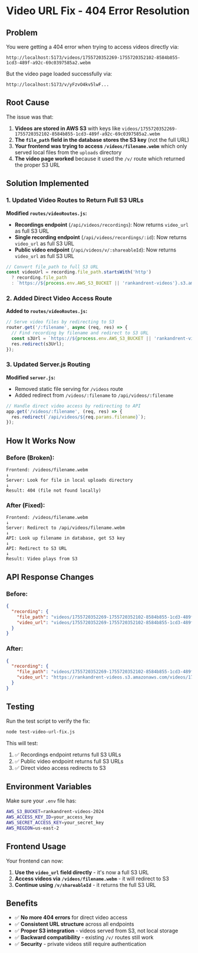 # Video URL Fix - 404 Error Resolution

## Problem
You were getting a 404 error when trying to access videos directly via:
```
http://localhost:5173/videos/1755720352269-1755720352102-8584b855-1cd3-489f-a92c-69c0397585a2.webm
```

But the video page loaded successfully via:
```
http://localhost:5173/v/yFzvO4kv5lwF...
```

## Root Cause
The issue was that:

1. **Videos are stored in AWS S3** with keys like `videos/1755720352269-1755720352102-8584b855-1cd3-489f-a92c-69c0397585a2.webm`
2. **The `file_path` field in the database stores the S3 key** (not the full URL)
3. **Your frontend was trying to access `/videos/filename.webm`** which only served local files from the `uploads` directory
4. **The video page worked** because it used the `/v/` route which returned the proper S3 URL

## Solution Implemented

### 1. Updated Video Routes to Return Full S3 URLs

**Modified `routes/videoRoutes.js`:**

- **Recordings endpoint** (`/api/videos/recordings`): Now returns `video_url` as full S3 URL
- **Single recording endpoint** (`/api/videos/recordings/:id`): Now returns `video_url` as full S3 URL  
- **Public video endpoint** (`/api/videos/v/:shareableId`): Now returns `video_url` as full S3 URL

```javascript
// Convert file_path to full S3 URL
const videoUrl = recording.file_path.startsWith('http') 
  ? recording.file_path 
  : `https://${process.env.AWS_S3_BUCKET || 'rankandrent-videos'}.s3.amazonaws.com/${recording.file_path}`;
```

### 2. Added Direct Video Access Route

**Added to `routes/videoRoutes.js`:**
```javascript
// Serve video files by redirecting to S3
router.get('/:filename', async (req, res) => {
  // Find recording by filename and redirect to S3 URL
  const s3Url = `https://${process.env.AWS_S3_BUCKET || 'rankandrent-videos'}.s3.amazonaws.com/${recording.file_path}`;
  res.redirect(s3Url);
});
```

### 3. Updated Server.js Routing

**Modified `server.js`:**
- Removed static file serving for `/videos` route
- Added redirect from `/videos/:filename` to `/api/videos/:filename`

```javascript
// Handle direct video access by redirecting to API
app.get('/videos/:filename', (req, res) => {
  res.redirect(`/api/videos/${req.params.filename}`);
});
```

## How It Works Now

### Before (Broken):
```
Frontend: /videos/filename.webm
↓
Server: Look for file in local uploads directory
↓
Result: 404 (file not found locally)
```

### After (Fixed):
```
Frontend: /videos/filename.webm
↓
Server: Redirect to /api/videos/filename.webm
↓
API: Look up filename in database, get S3 key
↓
API: Redirect to S3 URL
↓
Result: Video plays from S3
```

## API Response Changes

### Before:
```json
{
  "recording": {
    "file_path": "videos/1755720352269-1755720352102-8584b855-1cd3-489f-a92c-69c0397585a2.webm",
    "video_url": "videos/1755720352269-1755720352102-8584b855-1cd3-489f-a92c-69c0397585a2.webm"
  }
}
```

### After:
```json
{
  "recording": {
    "file_path": "videos/1755720352269-1755720352102-8584b855-1cd3-489f-a92c-69c0397585a2.webm",
    "video_url": "https://rankandrent-videos.s3.amazonaws.com/videos/1755720352269-1755720352102-8584b855-1cd3-489f-a92c-69c0397585a2.webm"
  }
}
```

## Testing

Run the test script to verify the fix:
```bash
node test-video-url-fix.js
```

This will test:
1. ✅ Recordings endpoint returns full S3 URLs
2. ✅ Public video endpoint returns full S3 URLs  
3. ✅ Direct video access redirects to S3

## Environment Variables

Make sure your `.env` file has:
```bash
AWS_S3_BUCKET=rankandrent-videos-2024
AWS_ACCESS_KEY_ID=your_access_key
AWS_SECRET_ACCESS_KEY=your_secret_key
AWS_REGION=us-east-2
```

## Frontend Usage

Your frontend can now:

1. **Use the `video_url` field directly** - it's now a full S3 URL
2. **Access videos via `/videos/filename.webm`** - it will redirect to S3
3. **Continue using `/v/shareableId`** - it returns the full S3 URL

## Benefits

- ✅ **No more 404 errors** for direct video access
- ✅ **Consistent URL structure** across all endpoints
- ✅ **Proper S3 integration** - videos served from S3, not local storage
- ✅ **Backward compatibility** - existing `/v/` routes still work
- ✅ **Security** - private videos still require authentication
